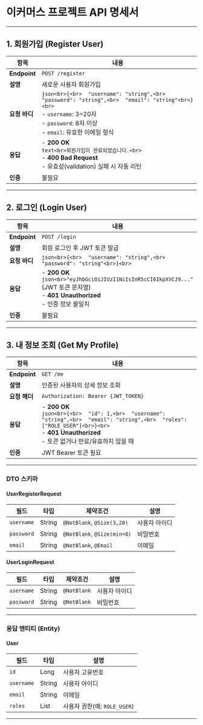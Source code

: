 # 이커머스 프로젝트 API 명세서

---

## 1. 회원가입 (Register User)

| 항목           | 내용                                                                                                                                                                        |
| ------------ | ------------------------------------------------------------------------------------------------------------------------------------------------------------------------- |
| **Endpoint** | `POST /register`                                                                                                                                                          |
| **설명**       | 새로운 사용자 회원가입                                                                                                                                                              |
| **요청 바디**    | `json<br>{<br>  "username": "string",<br>  "password": "string",<br>  "email": "string"<br>}<br>`<br>- `username`: 3\~20자<br>- `password`: 8자 이상<br>- `email`: 유효한 이메일 형식 |
| **응답**       | - **200 OK**<br>  `text<br>회원가입이 완료되었습니다.<br>`<br>- **400 Bad Request**<br>  - 유효성(validation) 실패 시 자동 리턴                                                                 |
| **인증**       | 불필요                                                                                                                                                                       |

---

## 2. 로그인 (Login User)

| 항목           | 내용                                                                                                                                  |
| ------------ | ----------------------------------------------------------------------------------------------------------------------------------- |
| **Endpoint** | `POST /login`                                                                                                                       |
| **설명**       | 회원 로그인 후 JWT 토큰 발급                                                                                                                  |
| **요청 바디**    | `json<br>{<br>  "username": "string",<br>  "password": "string"<br>}<br>`                                                           |
| **응답**       | - **200 OK**<br>  `json<br>"eyJhbGciOiJIUzI1NiIsInR5cCI6IkpXVCJ9..."`<br>  (JWT 토큰 문자열) <br>- **401 Unauthorized**<br>  - 인증 정보 불일치 |
| **인증**       | 불필요                                                                                                                                 |

---

## 3. 내 정보 조회 (Get My Profile)

| 항목           | 내용                                                                                                                                                                                       |
| ------------ | ---------------------------------------------------------------------------------------------------------------------------------------------------------------------------------------- |
| **Endpoint** | `GET /me`                                                                                                                                                                                |
| **설명**       | 인증된 사용자의 상세 정보 조회                                                                                                                                                                        |
| **요청 헤더**    | `Authorization: Bearer {JWT_TOKEN}`                                                                                                                                                      |
| **응답**       | - **200 OK**<br>  `json<br>{<br>  "id": 1,<br>  "username": "string",<br>  "email": "string",<br>  "roles": ["ROLE_USER"]<br>}<br>`<br>- **401 Unauthorized**<br>  - 토큰 없거나 만료/유효하지 않을 때 |
| **인증**       | JWT Bearer 토큰 필요                                                                                                                                                                         |

---

### DTO 스키마

#### UserRegisterRequest

| 필드         | 타입     | 제약조건                        | 설명      |
| ---------- | ------ | --------------------------- | ------- |
| `username` | String | `@NotBlank`, `@Size(3,20)`  | 사용자 아이디 |
| `password` | String | `@NotBlank`, `@Size(min=8)` | 비밀번호    |
| `email`    | String | `@NotBlank`, `@Email`       | 이메일     |

#### UserLoginRequest

| 필드         | 타입     | 제약조건        | 설명      |
| ---------- | ------ | ----------- | ------- |
| `username` | String | `@NotBlank` | 사용자 아이디 |
| `password` | String | `@NotBlank` | 비밀번호    |

---

### 응답 엔티티 (Entity)

#### User

| 필드         | 타입           | 설명                     |
| ---------- | ------------ | ---------------------- |
| `id`       | Long         | 사용자 고유번호               |
| `username` | String       | 사용자 아이디                |
| `email`    | String       | 이메일                    |
| `roles`    | List<String> | 사용자 권한(예: `ROLE_USER`) |

---
